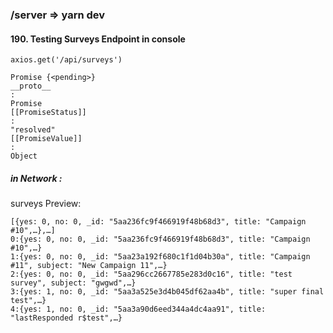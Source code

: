 ### /server => yarn dev

#### 190. Testing Surveys Endpoint in console

```
axios.get('/api/surveys')
```

```
Promise {<pending>}
__proto__
:
Promise
[[PromiseStatus]]
:
"resolved"
[[PromiseValue]]
:
Object
```

##### in Network :

surveys Preview:

```
[{yes: 0, no: 0, _id: "5aa236fc9f466919f48b68d3", title: "Campaign #10",…},…]
0:{yes: 0, no: 0, _id: "5aa236fc9f466919f48b68d3", title: "Campaign #10",…}
1:{yes: 0, no: 0, _id: "5aa23a192f680c1f1d04b30a", title: "Campaign #11", subject: "New Campaign 11",…}
2:{yes: 0, no: 0, _id: "5aa296cc2667785e283d0c16", title: "test survey", subject: "gwgwd",…}
3:{yes: 1, no: 0, _id: "5aa3a525e3d4b045df62aa4b", title: "super final test",…}
4:{yes: 1, no: 0, _id: "5aa3a90d6eed344a4dc4aa91", title: "lastResponded r$test",…}
```
